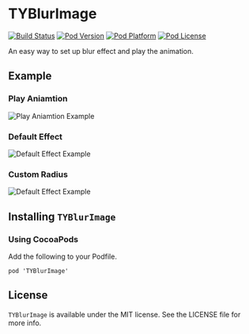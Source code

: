 TYBlurImage
=========
[![Build Status](http://img.shields.io/travis/luckytianyiyan/TYBlurImage/master.svg?style=flat)](https://travis-ci.org/luckytianyiyan/TYBlurImage)
[![Pod Version](http://img.shields.io/cocoapods/v/TYBlurImage.svg?style=flat)](http://cocoadocs.org/docsets/TYBlurImage/)
[![Pod Platform](http://img.shields.io/cocoapods/p/TYBlurImage.svg?style=flat)](http://cocoadocs.org/docsets/TYBlurImage/)
[![Pod License](http://img.shields.io/cocoapods/l/TYBlurImage.svg?style=flat)](https://www.apache.org/licenses/LICENSE-2.0.html)

An easy way to set up blur effect and play the animation.

## Example

### Play Aniamtion

![Play Aniamtion Example](https://raw.githubusercontent.com/luckytianyiyan/TYBlurImage/master/README-Res/PlayAnimation.gif)

### Default Effect

![Default Effect Example](https://raw.githubusercontent.com/luckytianyiyan/TYBlurImage/master/README-Res/DefaultEffect.gif)

### Custom Radius

![Default Effect Example](https://raw.githubusercontent.com/luckytianyiyan/TYBlurImage/master/README-Res/CustomRadius.gif)

## Installing `TYBlurImage`

### Using CocoaPods

Add the following to your Podfile.

```
pod 'TYBlurImage'
```

## License

`TYBlurImage` is available under the MIT license. See the LICENSE file for more info.
